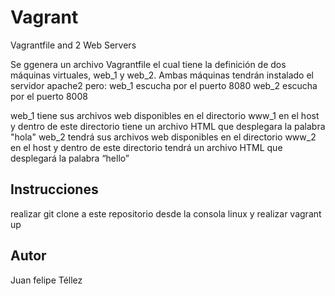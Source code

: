 # Vagrant
Vagrantfile and 2 Web Servers

Se ggenera un archivo Vagrantfile el cual tiene la definición de dos máquinas virtuales, web_1 y web_2. Ambas máquinas tendrán instalado el servidor apache2 pero:
web_1 escucha por el puerto 8080
web_2 escucha por el puerto 8008

web_1 tiene sus archivos web disponibles en el directorio www_1  en el host y dentro de este directorio tiene un archivo HTML que desplegara la palabra "hola"
web_2 tendrá sus archivos web disponibles en el directorio www_2  en el host y dentro de este directorio tendrá un archivo HTML que desplegará la palabra “hello”

## Instrucciones 

realizar git clone a este repositorio desde la consola linux
y realizar vagrant up

## Autor
Juan felipe Téllez 
